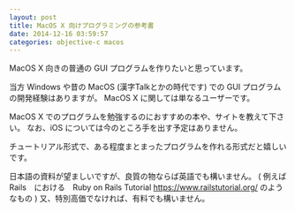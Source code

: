 ```yaml
---
layout: post
title: MacOS X 向けプログラミングの参考書
date: 2014-12-16 03:59:57
categories: objective-c macos
---
```

<!-- {% raw %} -->
<p>MacOS X 向きの普通の GUI プログラムを作りたいと思っています。</p>

<p>当方 Windows や昔の MacOS (漢字Talkとかの時代です) での GUI プログラムの開発経験はありますが。 MacOS X に関しては単なるユーザーです。</p>

<p>MacOS X でのプログラムを勉強するのにおすすめの本や、サイトを教えて下さい。
なお、iOS については今のところ手を出す予定はありません。</p>

<p>チュートリアル形式で、ある程度まとまったプログラムを作れる形式だと嬉しいです。</p>

<p>日本語の資料が望ましいですが、良質の物ならば英語でも構いません。
( 例えば　Rails　における　Ruby on Rails Tutorial <a href="https://www.railstutorial.org/" rel="nofollow">https://www.railstutorial.org/</a> のようなもの )
又、特別高価でなければ、有料でも構いません。</p>
<!-- {% endraw %} -->
